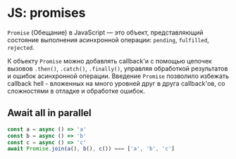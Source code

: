 # JS: promises

`Promise` (Обещание) в JavaScript — это объект, представляющий состояние выполнения асинхронной операции: `pending`, `fulfilled`, `rejected`.

К объекту `Promise` можно добавлять callback'и с помощью цепочек вызовов `.then()`, `.catch()`, `.finally()`, управляя обработкой результатов и ошибок асинхронной операции. Введение `Promise` позволило избежать callback hell - вложенных на много уровней друг в друга callback'ов, со сложностями в отладке и обработке ошибок.

## Await all in parallel

```js
const a = async () => 'a'
const b = async () => 'b'
const c = async () => 'c'
await Promise.join(a(), b(), c()) === ['a', 'b', 'c']
```
